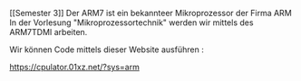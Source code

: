 [[Semester 3]]
Der ARM7 ist ein bekannteer Mikroprozessor der Firma ARM 
In der Vorlesung "Mikroprozessortechnik" werden wir mittels des ARM7TDMI arbeiten.

Wir können Code mittels dieser Website ausführen : 

https://cpulator.01xz.net/?sys=arm


